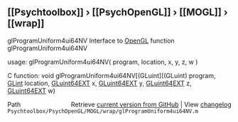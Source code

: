 ## [[Psychtoolbox]] &#8250; [[PsychOpenGL]] &#8250; [[MOGL]] &#8250; [[wrap]]

glProgramUniform4ui64NV  Interface to [OpenGL](OpenGL) function glProgramUniform4ui64NV  
  
usage:  glProgramUniform4ui64NV( program, location, x, y, z, w )  
  
C function:  void glProgramUniform4ui64NV[(GLuint]((GLuint) program, [GLint](GLint) location, [GLuint64EXT](GLuint64EXT) x, [GLuint64EXT](GLuint64EXT) y, [GLuint64EXT](GLuint64EXT) z, [GLuint64EXT](GLuint64EXT) w)  




<div class="code_header" style="text-align:right;">
  <span style="float:left;">Path&nbsp;&nbsp;</span> <span class="counter">Retrieve <a href=
  "https://raw.github.com/Psychtoolbox-3/Psychtoolbox-3/beta/Psychtoolbox/PsychOpenGL/MOGL/wrap/glProgramUniform4ui64NV.m">current version from GitHub</a> | View <a href=
  "https://github.com/Psychtoolbox-3/Psychtoolbox-3/commits/beta/Psychtoolbox/PsychOpenGL/MOGL/wrap/glProgramUniform4ui64NV.m">changelog</a></span>
</div>
<div class="code">
  <code>Psychtoolbox/PsychOpenGL/MOGL/wrap/glProgramUniform4ui64NV.m</code>
</div>

